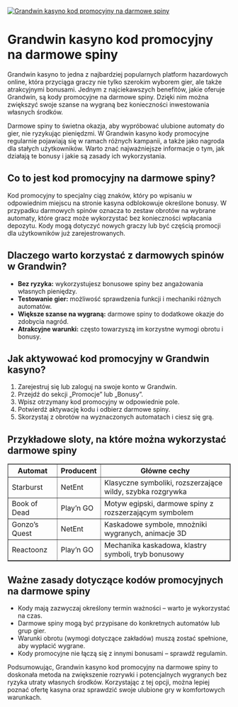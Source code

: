 [![Grandwin kasyno kod promocyjny na darmowe spiny](https://123-caf.pages.dev/gitsignup.png)](https://vrmoo.ru/Bt82HjjY)

<h1>Grandwin kasyno kod promocyjny na darmowe spiny</h1> <p>Grandwin kasyno to jedna z najbardziej popularnych platform hazardowych online, która przyciąga graczy nie tylko szerokim wyborem gier, ale także atrakcyjnymi bonusami. Jednym z najciekawszych benefitów, jakie oferuje Grandwin, są kody promocyjne na darmowe spiny. Dzięki nim można zwiększyć swoje szanse na wygraną bez konieczności inwestowania własnych środków.</p>  <p>Darmowe spiny to świetna okazja, aby wypróbować ulubione automaty do gier, nie ryzykując pieniędzmi. W Grandwin kasyno kody promocyjne regularnie pojawiają się w ramach różnych kampanii, a także jako nagroda dla stałych użytkowników. Warto znać najważniejsze informacje o tym, jak działają te bonusy i jakie są zasady ich wykorzystania.</p>  <h2>Co to jest kod promocyjny na darmowe spiny?</h2> <p>Kod promocyjny to specjalny ciąg znaków, który po wpisaniu w odpowiednim miejscu na stronie kasyna odblokowuje określone bonusy. W przypadku darmowych spinów oznacza to zestaw obrotów na wybrane automaty, które gracz może wykorzystać bez konieczności wpłacania depozytu. Kody mogą dotyczyć nowych graczy lub być częścią promocji dla użytkowników już zarejestrowanych.</p>  <h2>Dlaczego warto korzystać z darmowych spinów w Grandwin?</h2> <ul>   <li><strong>Bez ryzyka:</strong> wykorzystujesz bonusowe spiny bez angażowania własnych pieniędzy.</li>   <li><strong>Testowanie gier:</strong> możliwość sprawdzenia funkcji i mechaniki różnych automatów.</li>   <li><strong>Większe szanse na wygraną:</strong> darmowe spiny to dodatkowe okazje do zdobycia nagród.</li>   <li><strong>Atrakcyjne warunki:</strong> często towarzyszą im korzystne wymogi obrotu i bonusy.</li> </ul>  <h2>Jak aktywować kod promocyjny w Grandwin kasyno?</h2> <ol>   <li>Zarejestruj się lub zaloguj na swoje konto w Grandwin.</li>   <li>Przejdź do sekcji „Promocje” lub „Bonusy”.</li>   <li>Wpisz otrzymany kod promocyjny w odpowiednie pole.</li>   <li>Potwierdź aktywację kodu i odbierz darmowe spiny.</li>   <li>Skorzystaj z obrotów na wyznaczonych automatach i ciesz się grą.</li> </ol>  <h2>Przykładowe sloty, na które można wykorzystać darmowe spiny</h2> <table border="1" cellpadding="6" cellspacing="0" style="border-collapse: collapse;">   <thead>     <tr>       <th>Automat</th>       <th>Producent</th>       <th>Główne cechy</th>     </tr>   </thead>   <tbody>     <tr>       <td>Starburst</td>       <td>NetEnt</td>       <td>Klasyczne symboliki, rozszerzające wildy, szybka rozgrywka</td>     </tr>     <tr>       <td>Book of Dead</td>       <td>Play’n GO</td>       <td>Motyw egipski, darmowe spiny z rozszerzającym symbolem</td>     </tr>     <tr>       <td>Gonzo’s Quest</td>       <td>NetEnt</td>       <td>Kaskadowe symbole, mnożniki wygranych, animacje 3D</td>     </tr>     <tr>       <td>Reactoonz</td>       <td>Play’n GO</td>       <td>Mechanika kaskadowa, klastry symboli, tryb bonusowy</td>     </tr>   </tbody> </table>  <h2>Ważne zasady dotyczące kodów promocyjnych na darmowe spiny</h2> <ul>   <li>Kody mają zazwyczaj określony termin ważności – warto je wykorzystać na czas.</li>   <li>Darmowe spiny mogą być przypisane do konkretnych automatów lub grup gier.</li>   <li>Warunki obrotu (wymogi dotyczące zakładów) muszą zostać spełnione, aby wypłacić wygrane.</li>   <li>Kody promocyjne nie łączą się z innymi bonusami – sprawdź regulamin.</li> </ul>  <p>Podsumowując, Grandwin kasyno kod promocyjny na darmowe spiny to doskonała metoda na zwiększenie rozrywki i potencjalnych wygranych bez ryzyka utraty własnych środków. Korzystając z tej opcji, można lepiej poznać ofertę kasyna oraz sprawdzić swoje ulubione gry w komfortowych warunkach.</p>